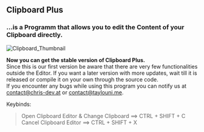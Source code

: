<h2>Clipboard Plus</h2><h3> ...is a Programm that allows you to edit the Content of your Clipboard directly. </h3>


![Clipboard_Thumbnail](https://user-images.githubusercontent.com/111374403/184989951-421e33c8-84fc-4552-8f69-3b3162ab72ed.png)


<strong>Now you can get the stable version of Clipboard Plus.</strong><br> Since this is our first version be aware that there are very few functionalities outside the Editor. If you want a later version with more updates, wait till it is released or compile it on your own through the source code. <br> If you encounter any bugs while using this program you can notify us at contact@chris-dev.at or contact@taylouni.me.

Keybinds:
> Open Clipboard Editor & Change Clipboard ==> CTRL + SHIFT + C <br>
> Cancel Clipboard Editor ==> CTRL + SHIFT + X
